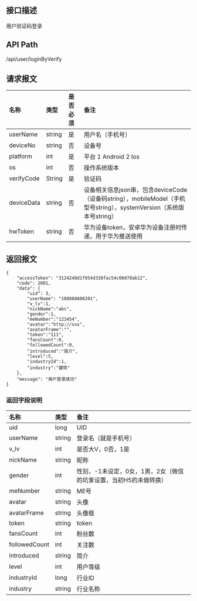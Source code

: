 ## 接口描述
用户验证码登录

## API Path
/api/user/loginByVerify

## 请求报文
|名称|类型|是否必须|备注|
|:-|:-|:-|:-|
|userName|string|是|用户名（手机号）|
|deviceNo|string|否|设备号|
|platform|int|是|平台 1 Android 2 Ios|
|os|int|否|操作系统版本|
|verifyCode|String|是|验证码|
|deviceData|string|否|设备相关信息json串，包含deviceCode（设备码string），mobileModel（手机型号string），systemVersion（系统版本号string）|
|hwToken|string|否|华为设备token，安卓华为设备注册时传递，用于华为推送使用|

## 返回报文
	{
		"accessToken": "3124248d1f054d338fac54c06070ab12",
		"code": 2001,
		"data": {
			"uid": 3,
	    	"userName": "188888888201",
	    	"v_lv":1,
	    	"nickName":"abc",
	    	"gender":1,
	    	"meNumber":"123454",
	    	"avatar":"http://xxx",
	    	"avatarFrame":"",
	    	"token":"111",
	    	"fansCount":0,
	    	"followedCount":0,
	    	"introduced":"简介",
	    	"level":5,
	    	"industryId":1,
	    	"industry":"建筑"
		},
		"message": "用户登录成功"
	}

### 返回字段说明
|名称|类型|备注|
|:-|:-|:-|
|uid|long|UID|
|userName|string|登录名（就是手机号）|
|v_lv|int|是否大V，0否，1是|
|nickName|string|昵称|
|gender|int|性别，-1未设定，0女，1男，2女（微信的坑爹设置，当初H5的未做转换）|
|meNumber|string|ME号|
|avatar|string|头像|
|avatarFrame|string|头像框|
|token|string|token|
|fansCount|int|粉丝数|
|followedCount|int|关注数|
|introduced|string|简介|
|level|int|用户等级|
|industryId|long|行业ID|
|industry|string|行业名称|


